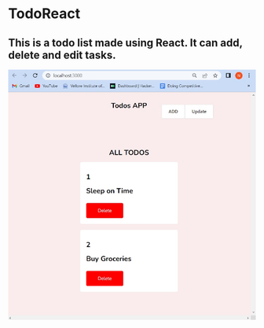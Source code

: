 # TodoReact
 ## This is a todo list made using React. It can add, delete and edit tasks.
 
 
 
![screenshot_output](https://github.com/nayan-khemka/TodoReact/blob/main/screenshot_output.jpg)

